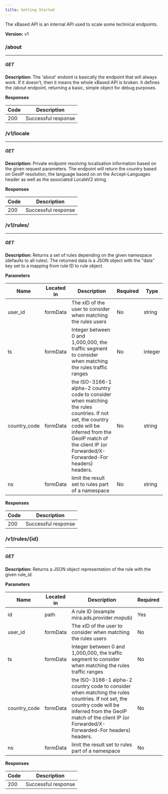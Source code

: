```yaml
---
title: Getting Started
---
```


The xBased API is an internal API used to scale some technical endpoints.

**Version:** v1

### /about
---
##### ***GET***
**Description:** The 'about' endoint is basically the endpoint that will always work. If it doesn't,
then it means the whole xBased API is broken.
It defines the /about endpoint, returning a basic, simple object for debug purposes.


**Responses**

| Code | Description |
| ---- | ----------- |
| 200 | Successful response |

### /v1/locale
---
##### ***GET***
**Description:** Private endpoint resolving localisation information based on the given request parameters. The endpoint will return the country based on GeoIP resolution, the language based on on the Accept-Languages header as well as the associated LocaleV2 string.


**Responses**

| Code | Description |
| ---- | ----------- |
| 200 | Successful response |

### /v1/rules/
---
##### ***GET***
**Description:** Returns a set of rules depending on the given namespace (defaults to all rules). The returned data is a JSON object with the "data" key set to a mapping from rule ID to rule object.

**Parameters**

| Name | Located in | Description | Required | Type |
| ---- | ---------- | ----------- | -------- | ---- |
| user_id | formData | The xID of the user to consider when matching the rules users | No | string |
| ts | formData | Integer between 0 and 1,000,000, the traffic segment to consider when matching the rules traffic ranges | No | integer |
| country_code | formData | the ISO-3166-1 alpha-2 country code  to consider when matching the rules countries. If not set, the country code will be inferred from the GeoIP match of the client IP (or Forwarded/X-Forwarded-For headers) headers. | No | string |
| ns | formData | limit the result set to rules part of a namespace | No | string |

**Responses**

| Code | Description |
| ---- | ----------- |
| 200 | Successful response |

### /v1/rules/{id}
---
##### ***GET***
**Description:** Returns a JSON object representation of the rule with the given rule_id.

**Parameters**

| Name | Located in | Description | Required | Type |
| ---- | ---------- | ----------- | -------- | ---- |
| id | path | A rule ID (example mira.ads.provider.mopub) | Yes | string |
| user_id | formData | The xID of the user to consider when matching the rules users | No | string |
| ts | formData | Integer between 0 and 1,000,000, the traffic segment to consider when matching the rules traffic ranges | No | integer |
| country_code | formData | the ISO-3166-1 alpha-2 country code  to consider when matching the rules countries. If not set, the country code will be inferred from the GeoIP match of the client IP (or Forwarded/X-Forwarded-For headers) headers. | No | string |
| ns | formData | limit the result set to rules part of a namespace | No | string |

**Responses**

| Code | Description |
| ---- | ----------- |
| 200 | Successful response |
